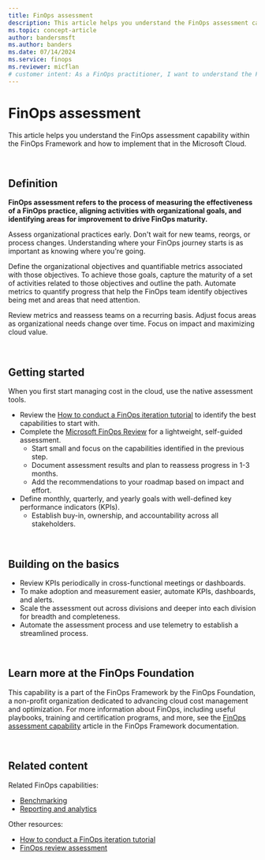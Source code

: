 ```yaml
---
title: FinOps assessment
description: This article helps you understand the FinOps assessment capability within the FinOps Framework and how to implement that in the Microsoft Cloud.
ms.topic: concept-article
author: bandersmsft
ms.author: banders
ms.date: 07/14/2024
ms.service: finops
ms.reviewer: micflan
# customer intent: As a FinOps practitioner, I want to understand the FinOps assessment capability so that I can implement it in the Microsoft Cloud.
---
```


<!-- markdownlint-disable-next-line MD025 -->
# FinOps assessment

This article helps you understand the FinOps assessment capability within the FinOps Framework and how to implement that in the Microsoft Cloud.

<br>

## Definition

**FinOps assessment refers to the process of measuring the effectiveness of a FinOps practice, aligning activities with organizational goals, and identifying areas for improvement to drive FinOps maturity.**

Assess organizational practices early. Don't wait for new teams, reorgs, or process changes. Understanding where your FinOps journey starts is as important as knowing where you're going.

Define the organizational objectives and quantifiable metrics associated with those objectives. To achieve those goals, capture the maturity of a set of activities related to those objectives and outline the path. Automate metrics to quantify progress that help the FinOps team identify objectives being met and areas that need attention.

Review metrics and reassess teams on a recurring basis. Adjust focus areas as organizational needs change over time. Focus on impact and maximizing cloud value.

<br>

## Getting started

When you first start managing cost in the cloud, use the native assessment tools.

- Review the [How to conduct a FinOps iteration tutorial](../../conduct-iteration.md) to identify the best capabilities to start with.
- Complete the [Microsoft FinOps Review](/assessments/ad1c0f6b-396b-44a4-924b-7a4c778a13d3) for a lightweight, self-guided assessment.
  - Start small and focus on the capabilities identified in the previous step.
  - Document assessment results and plan to reassess progress in 1-3 months.
  - Add the recommendations to your roadmap based on impact and effort.
- Define monthly, quarterly, and yearly goals with well-defined key performance indicators (KPIs).
  - Establish buy-in, ownership, and accountability across all stakeholders.

<br>

## Building on the basics

- Review KPIs periodically in cross-functional meetings or dashboards.
- To make adoption and measurement easier, automate KPIs, dashboards, and alerts.
- Scale the assessment out across divisions and deeper into each division for breadth and completeness.
- Automate the assessment process and use telemetry to establish a streamlined process.

<br>

## Learn more at the FinOps Foundation

This capability is a part of the FinOps Framework by the FinOps Foundation, a non-profit organization dedicated to advancing cloud cost management and optimization. For more information about FinOps, including useful playbooks, training and certification programs, and more, see the [FinOps assessment capability](https://www.finops.org/framework/capabilities/finops-assessment/) article in the FinOps Framework documentation.

<br>

## Related content

Related FinOps capabilities:

- [Benchmarking](../quantify/benchmarking.md)
- [Reporting and analytics](../understand/reporting.md)

Other resources:

- [How to conduct a FinOps iteration tutorial](../../conduct-iteration.md)
- [FinOps review assessment](/assessments/ad1c0f6b-396b-44a4-924b-7a4c778a13d3)

<br>
